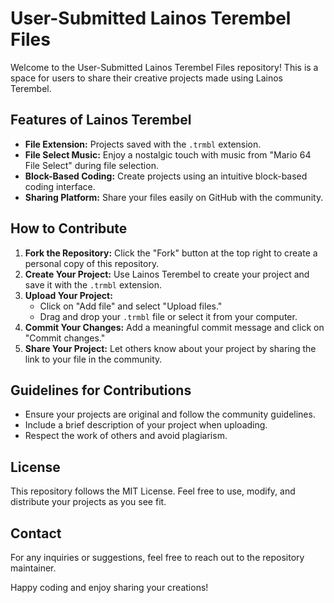 # User-Submitted Lainos Terembel Files

Welcome to the User-Submitted Lainos Terembel Files repository! This is a space for users to share their creative projects made using Lainos Terembel.

## Features of Lainos Terembel

- **File Extension:** Projects saved with the `.trmbl` extension.
- **File Select Music:** Enjoy a nostalgic touch with music from "Mario 64 File Select" during file selection.
- **Block-Based Coding:** Create projects using an intuitive block-based coding interface.
- **Sharing Platform:** Share your files easily on GitHub with the community.

## How to Contribute

1. **Fork the Repository:** Click the "Fork" button at the top right to create a personal copy of this repository.
2. **Create Your Project:** Use Lainos Terembel to create your project and save it with the `.trmbl` extension.
3. **Upload Your Project:**
   - Click on "Add file" and select "Upload files."
   - Drag and drop your `.trmbl` file or select it from your computer.
4. **Commit Your Changes:** Add a meaningful commit message and click on "Commit changes."
5. **Share Your Project:** Let others know about your project by sharing the link to your file in the community.

## Guidelines for Contributions

- Ensure your projects are original and follow the community guidelines.
- Include a brief description of your project when uploading.
- Respect the work of others and avoid plagiarism.

## License

This repository follows the MIT License. Feel free to use, modify, and distribute your projects as you see fit.

## Contact

For any inquiries or suggestions, feel free to reach out to the repository maintainer.

Happy coding and enjoy sharing your creations!


